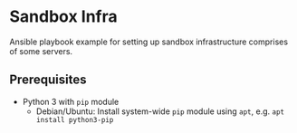 # Sandbox Infra

Ansible playbook example for setting up sandbox infrastructure comprises of some servers.

## Prerequisites

- Python 3 with `pip` module
  - Debian/Ubuntu: Install system-wide `pip` module using `apt`, e.g. `apt install python3-pip`

